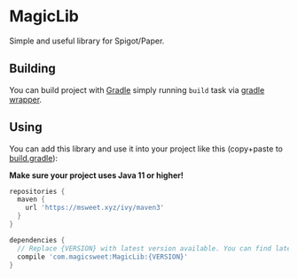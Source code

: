 # MagicLib
Simple and useful library for Spigot/Paper.

## Building
You can build project with [Gradle](https://gradle.org/) simply running `build` task via [gradle wrapper](https://docs.gradle.org/current/userguide/gradle_wrapper.html).

## Using
You can add this library and use it into your project like this (copy+paste to [build.gradle](https://docs.gradle.org/current/samples/sample_building_java_libraries.html)):

**Make sure your project uses Java 11 or higher!**
```gradle
repositories {
  maven {
    url 'https://msweet.xyz/ivy/maven3'
  }
}

dependencies {
  // Replace {VERSION} with latest version available. You can find latest stable version in releases section or unstable one by looking into build.gradle file within this repo
  compile 'com.magicsweet:MagicLib:{VERSION}'
}
```
